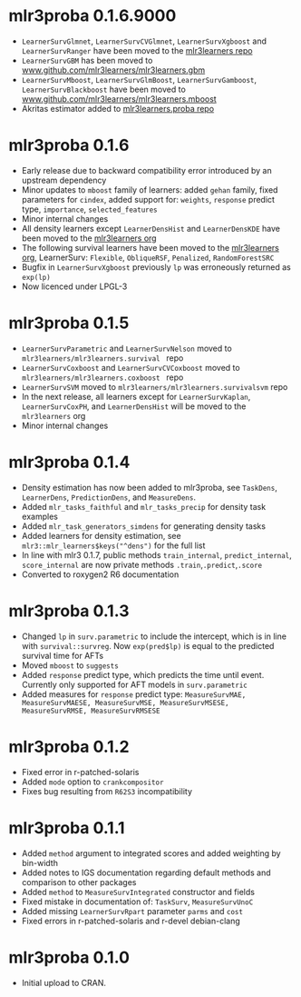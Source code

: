 # mlr3proba 0.1.6.9000

- `LearnerSurvGlmnet`, `LearnerSurvCVGlmnet`, `LearnerSurvXgboost` and `LearnerSurvRanger` have been moved to the [mlr3learners repo](www.github.com/mlr-org/mlr3learners)
- `LearnerSurvGBM` has been moved to www.github.com/mlr3learners/mlr3learners.gbm
- `LearnerSurvMboost`, `LearnerSurvGlmBoost`, `LearnerSurvGamboost`, `LearnerSurvBlackboost` have been moved to www.github.com/mlr3learners/mlr3learners.mboost
- Akritas estimator added to [mlr3learners.proba repo](www.github.com/mlr3learners/mlr3learners.proba)

# mlr3proba 0.1.6

* Early release due to backward compatibility error introduced by an upstream dependency
* Minor updates to `mboost` family of learners: added `gehan` family, fixed parameters for `cindex`, added support for:  `weights`, `response` predict type, `importance`, `selected_features`
* Minor internal changes
* All density learners except `LearnerDensHist` and `LearnerDensKDE` have been moved to the [mlr3learners org](https://mlr3learners.mlr-org.com/dev/articles/learners/additional-learners.html)
* The following survival learners have been moved to  the [mlr3learners org](https://mlr3learners.mlr-org.com/dev/articles/learners/additional-learners.html), LearnerSurv: `Flexible`, `ObliqueRSF`, `Penalized`, `RandomForestSRC`
* Bugfix in `LearnerSurvXgboost` previously `lp` was erroneously returned as `exp(lp)`
* Now licenced under LPGL-3

# mlr3proba 0.1.5

* `LearnerSurvParametric` and `LearnerSurvNelson` moved to `mlr3learners/mlr3learners.survival ` repo
* `LearnerSurvCoxboost` and `LearnerSurvCVCoxboost` moved to `mlr3learners/mlr3learners.coxboost ` repo
* `LearnerSurvSVM` moved to `mlr3learners/mlr3learners.survivalsvm` repo
* In the next release, all learners except for `LearnerSurvKaplan`, `LearnerSurvCoxPH`, and `LearnerDensHist` will be moved to the `mlr3learners` org
* Minor internal changes

# mlr3proba 0.1.4

* Density estimation has now been added to mlr3proba, see `TaskDens`, `LearnerDens`, `PredictionDens`, and `MeasureDens`.
* Added `mlr_tasks_faithful` and `mlr_tasks_precip` for density task examples
* Added `mlr_task_generators_simdens` for generating density tasks
* Added learners for density estimation, see `mlr3::mlr_learners$keys("^dens")` for the full list
* In line with mlr3 0.1.7, public methods `train_internal`, `predict_internal`, `score_internal` are now private methods `.train`,`.predict`,`.score` 
* Converted to roxygen2 R6 documentation

# mlr3proba 0.1.3

* Changed `lp` in `surv.parametric` to include the intercept, which is in line with `survival::survreg`. Now `exp(pred$lp)` is equal to the predicted survival time for AFTs
* Moved `mboost` to `suggests`
* Added `response` predict type, which predicts the time until event. Currently only supported for AFT models in `surv.parametric`
* Added measures for `response` predict type: `MeasureSurvMAE, MeasureSurvMAESE, MeasureSurvMSE, MeasureSurvMSESE, MeasureSurvRMSE, MeasureSurvRMSESE`

# mlr3proba 0.1.2

* Fixed error in r-patched-solaris
* Added `mode` option to `crankcompositor`
* Fixes bug resulting from `R62S3` incompatibility

# mlr3proba 0.1.1

* Added `method` argument to integrated scores and added weighting by bin-width
* Added notes to IGS documentation regarding default methods and comparison to other packages
* Added `method` to `MeasureSurvIntegrated` constructor and fields
* Fixed mistake in documentation of: `TaskSurv`, `MeasureSurvUnoC`
* Added missing `LearnerSurvRpart` parameter `parms` and `cost`
* Fixed errors in r-patched-solaris and r-devel debian-clang

# mlr3proba 0.1.0

* Initial upload to CRAN.
